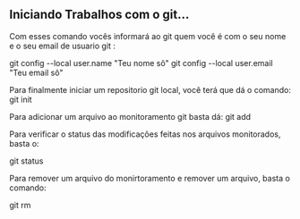 ## Iniciando Trabalhos com o git...

Com esses comando vocês informará ao git quem você é com o seu nome e o seu email de usuario git :

  git config --local user.name "Teu nome sô"
  git config --local user.email "Teu email sô"

Para finalmente iniciar um repositorio git local, você terá que dá o comando:
  git init

Para adicionar um arquivo ao monitoramento git basta dá:
  git add <arquivo a ser monitorado>

Para verificar o status das modificações feitas nos arquivos monitorados, basta o:

  git status

Para remover um arquivo do monirtoramento e remover um arquivo, basta o comando:

  git rm <arquivo>


